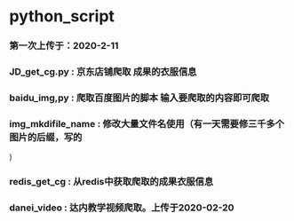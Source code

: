 # python_script  
### 第一次上传于：2020-2-11  
### JD_get_cg.py : 京东店铺爬取 成果的衣服信息  
### baidu_img,py : 爬取百度图片的脚本 输入要爬取的内容即可爬取  
### img_mkdifile_name : 修改大量文件名使用（有一天需要修三千多个图片的后缀，写的
)  
### redis_get_cg : 从redis中获取爬取的成果衣服信息
### danei_video : 达内教学视频爬取。上传于2020-02-20


